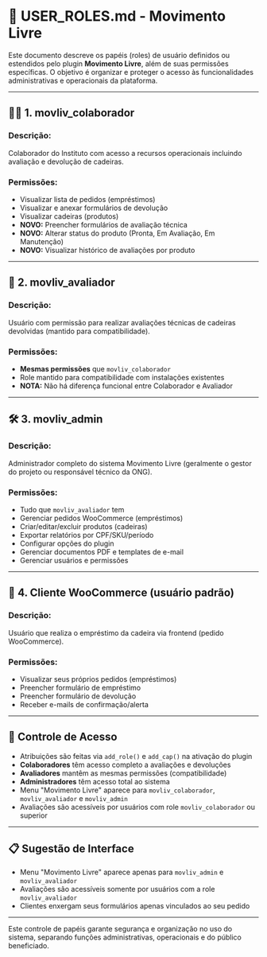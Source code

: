 # 👥 USER_ROLES.md - Movimento Livre

Este documento descreve os papéis (roles) de usuário definidos ou estendidos pelo plugin **Movimento Livre**, além de suas permissões específicas. O objetivo é organizar e proteger o acesso às funcionalidades administrativas e operacionais da plataforma.

---

## 🧑‍⚕️ 1. movliv_colaborador

### Descrição:
Colaborador do Instituto com acesso a recursos operacionais incluindo avaliação e devolução de cadeiras.

### Permissões:
- Visualizar lista de pedidos (empréstimos)
- Visualizar e anexar formulários de devolução
- Visualizar cadeiras (produtos)
- **NOVO:** Preencher formulários de avaliação técnica
- **NOVO:** Alterar status do produto (Pronta, Em Avaliação, Em Manutenção)
- **NOVO:** Visualizar histórico de avaliações por produto

---

## 🧪 2. movliv_avaliador

### Descrição:
Usuário com permissão para realizar avaliações técnicas de cadeiras devolvidas (mantido para compatibilidade).

### Permissões:
- **Mesmas permissões** que `movliv_colaborador`
- Role mantido para compatibilidade com instalações existentes
- **NOTA:** Não há diferença funcional entre Colaborador e Avaliador

---

## 🛠️ 3. movliv_admin

### Descrição:
Administrador completo do sistema Movimento Livre (geralmente o gestor do projeto ou responsável técnico da ONG).

### Permissões:
- Tudo que `movliv_avaliador` tem
- Gerenciar pedidos WooCommerce (empréstimos)
- Criar/editar/excluir produtos (cadeiras)
- Exportar relatórios por CPF/SKU/período
- Configurar opções do plugin
- Gerenciar documentos PDF e templates de e-mail
- Gerenciar usuários e permissões

---

## 👤 4. Cliente WooCommerce (usuário padrão)

### Descrição:
Usuário que realiza o empréstimo da cadeira via frontend (pedido WooCommerce).

### Permissões:
- Visualizar seus próprios pedidos (empréstimos)
- Preencher formulário de empréstimo
- Preencher formulário de devolução
- Receber e-mails de confirmação/alerta

---

## 🔐 Controle de Acesso

- Atribuições são feitas via `add_role()` e `add_cap()` na ativação do plugin
- **Colaboradores** têm acesso completo a avaliações e devoluções
- **Avaliadores** mantêm as mesmas permissões (compatibilidade)
- **Administradores** têm acesso total ao sistema
- Menu "Movimento Livre" aparece para `movliv_colaborador`, `movliv_avaliador` e `movliv_admin`
- Avaliações são acessíveis por usuários com role `movliv_colaborador` ou superior

---

## 📋 Sugestão de Interface

- Menu "Movimento Livre" aparece apenas para `movliv_admin` e `movliv_avaliador`
- Avaliações são acessíveis somente por usuários com a role `movliv_avaliador`
- Clientes enxergam seus formulários apenas vinculados ao seu pedido

---

Este controle de papéis garante segurança e organização no uso do sistema, separando funções administrativas, operacionais e do público beneficiado.

